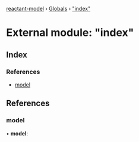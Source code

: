 [reactant-model](../README.md) › [Globals](../globals.md) › ["index"](_index_.md)

# External module: "index"

## Index

### References

* [model](_index_.md#model)

## References

###  model

• **model**:
